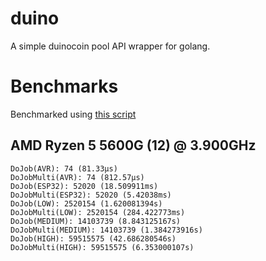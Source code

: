 # duino
A simple duinocoin pool API wrapper for golang.

# Benchmarks
Benchmarked using [this script](https://gist.github.com/LunaWasFlaggedAgain/14f54734db38c50e634532c30ddf2419)
## AMD Ryzen 5 5600G (12) @ 3.900GHz
```
DoJob(AVR): 74 (81.33µs)
DoJobMulti(AVR): 74 (812.57µs)
DoJob(ESP32): 52020 (18.509911ms)
DoJobMulti(ESP32): 52020 (5.42038ms)
DoJob(LOW): 2520154 (1.620081394s)
DoJobMulti(LOW): 2520154 (284.422773ms)
DoJob(MEDIUM): 14103739 (8.843125167s)
DoJobMulti(MEDIUM): 14103739 (1.384273916s)
DoJob(HIGH): 59515575 (42.686280546s)
DoJobMulti(HIGH): 59515575 (6.353000107s)
```